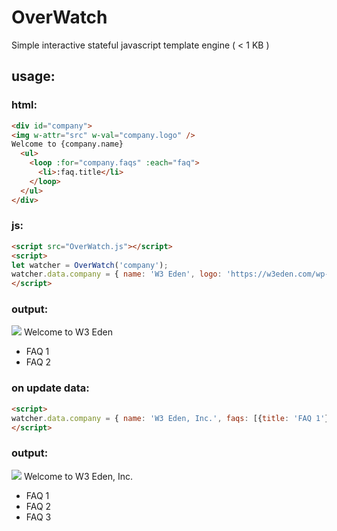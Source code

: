 # OverWatch
Simple interactive stateful javascript template engine ( < 1 KB )


## usage:

### html:
```html
<div id="company">
<img w-attr="src" w-val="company.logo" />
Welcome to {company.name}
  <ul>
    <loop :for="company.faqs" :each="faq">
      <li>:faq.title</li>
    </loop>
  </ul>
</div>
```

### js:

```html
<script src="OverWatch.js"></script>
<script>
let watcher = OverWatch('company'); 
watcher.data.company = { name: 'W3 Eden', logo: 'https://w3eden.com/wp-content/uploads/2021/07/w3edeng-logo-fav.png', faqs: [{title: 'FAQ 1'}, {title: 'FAQ 2'}] } 
</script>
```

### output:
<img src='https://w3eden.com/wp-content/uploads/2021/07/w3edeng-logo-fav.png' />
Welcome to W3 Eden

* FAQ 1
* FAQ 2


### on update data:
```html
<script>
watcher.data.company = { name: 'W3 Eden, Inc.', faqs: [{title: 'FAQ 1'}, {title: 'FAQ 2'}, {title: 'FAQ 3'}] }
</script>
```

### output:
<img src='https://w3eden.com/wp-content/uploads/2021/07/w3edeng-logo-fav.png' />
Welcome to W3 Eden, Inc.

* FAQ 1
* FAQ 2
* FAQ 3
